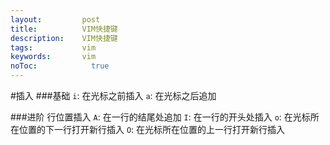 ```yaml
---
layout:         post
title:          VIM快捷键
description:    VIM快捷键
tags:           vim
keywords:       vim
noToc: 			  true
---
```


#插入
###基础
`i`: 在光标之前插入
`a`: 在光标之后追加

###进阶
行位置插入
`A`: 在一行的结尾处追加
`I`: 在一行的开头处插入
`o`: 在光标所在位置的下一行打开新行插入
`O`: 在光标所在位置的上一行打开新行插入

 

